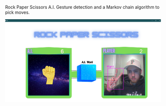 Rock Paper Scissors A.I. 
Gesture detection and a Markov chain algorithm to pick moves.

![](/rps.png)
